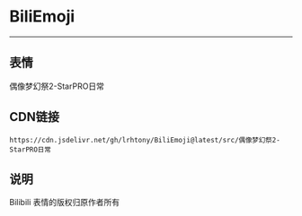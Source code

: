 
# BiliEmoji
---
## 表情
偶像梦幻祭2-StarPRO日常
## CDN链接
```
https://cdn.jsdelivr.net/gh/lrhtony/BiliEmoji@latest/src/偶像梦幻祭2-StarPRO日常
```
## 说明
Bilibili 表情的版权归原作者所有
